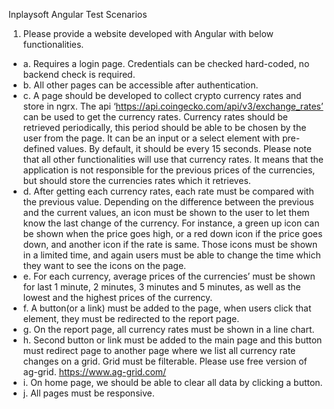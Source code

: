Inplaysoft Angular Test Scenarios
1. Please provide a website developed with Angular with below functionalities.
 - a. Requires a login page. Credentials can be checked hard-coded, no backend check is required.
 - b. All other pages can be accessible after authentication.
 - c. A page should be developed to collect crypto currency rates and store in ngrx. The api ‘https://api.coingecko.com/api/v3/exchange_rates’ can be used to get the currency rates. Currency rates should be retrieved periodically, this period should be able to be chosen by the user from the page. It can be an input or a select element with pre-defined values. By default, it should be every 15 seconds. Please note that all other functionalities will use that currency rates. It means that the application is not responsible for the previous prices of the currencies, but should store the currencies rates which it retrieves.
 - d. After getting each currency rates, each rate must be compared with the previous value. Depending on the difference between the previous and the current values, an icon must be shown to the user to let them know the last change of the currency. For instance, a green up icon can be shown when the price goes high, or a red down icon if the price goes down, and another icon if the rate is same. Those icons must be shown in a limited time, and again users must be able to change the time which they want to see the icons on the page.
 - e. For each currency, average prices of the currencies’ must be shown for last 1 minute, 2 minutes, 3 minutes and 5 minutes, as well as the lowest and the highest prices of the currency.
 - f. A button(or a link) must be added to the page, when users click that element, they must be redirected to the report page.
 - g. On the report page, all currency rates must be shown in a line chart.
 - h. Second button or link must be added to the main page and this button must redirect page to another page where we list all currency rate changes on a grid. Grid must be filterable. Please use free version of ag-grid. https://www.ag-grid.com/
 - i. On home page, we should be able to clear all data by clicking a button.
 - j. All pages must be responsive.
